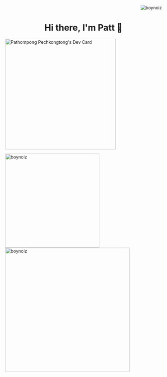 <p align="right"> <img src="https://komarev.com/ghpvc/?username=boynoiz&label=Profile%20views&color=0e75b6&style=flat" alt="boynoiz" /></p>
<h1 align="center">Hi there,  I'm Patt 👋</h1>
<p align="cennter">
<a href="https://app.daily.dev/boynoiz"><img src="https://api.daily.dev/devcards/v2/E9Mn8mUGFHy2YqTM2lx3f.png?r=ufr" width="356" alt="Pathompong Pechkongtong's Dev Card"/></a>
</p>
<p align="left">
  <a href="https://github.com/boynoiz?tab=repositories">
    <img src="https://github-readme-stats.vercel.app/api/top-langs?username=boynoiz&show_icons=true&locale=en&layout=compact&theme=codeSTACKr" alt="boynoiz" width="303"/>
  <a/>
  <a href="https://github.com/boynoiz/github-readme-stats">
     <img src="https://github-readme-stats.vercel.app/api?username=boynoiz&show_icons=true&theme=codeSTACKr" width="400" alt="boynoiz">
   </a>
</p> 

